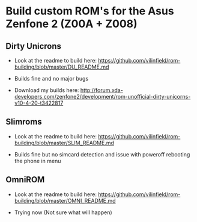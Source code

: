# Build custom ROM's for the Asus Zenfone 2 (Z00A + Z008)

## Dirty Unicrons

- Look at the readme to build here: https://github.com/vilinfield/rom-building/blob/master/DU_README.md

- Builds fine and no major bugs

- Download my builds here: http://forum.xda-developers.com/zenfone2/development/rom-unofficial-dirty-unicorns-v10-4-20-t3422817

## Slimroms

- Look at the readme to build here: https://github.com/vilinfield/rom-building/blob/master/SLIM_README.md

- Builds fine but no simcard detection and issue with poweroff rebooting the phone in menu

## OmniROM

- Look at the readme to build here: https://github.com/vilinfield/rom-building/blob/master/OMNI_README.md

- Trying now (Not sure what will happen)

